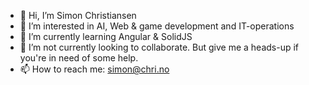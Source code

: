 - 👋 Hi, I’m Simon Christiansen
- 👀 I’m interested in AI, Web & game development and IT-operations
- 🌱 I’m currently learning Angular & SolidJS
- 💞️ I’m not currently looking to collaborate. But give me a heads-up if you're in need of some help.
- 📫 How to reach me: simon@chri.no

<!---
sich97/sich97 is a ✨ special ✨ repository because its `README.md` (this file) appears on your GitHub profile.
You can click the Preview link to take a look at your changes.
--->
